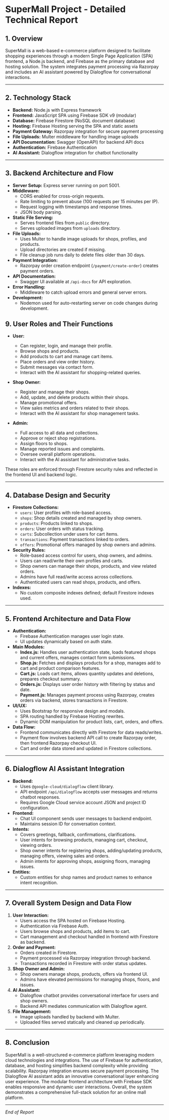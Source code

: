 # SuperMall Project - Detailed Technical Report

## 1. Overview

SuperMall is a web-based e-commerce platform designed to facilitate shopping experiences through a modern Single Page Application (SPA) frontend, a Node.js backend, and Firebase as the primary database and hosting solution. The system integrates payment processing via Razorpay and includes an AI assistant powered by Dialogflow for conversational interactions.

---

## 2. Technology Stack

- **Backend:** Node.js with Express framework
- **Frontend:** JavaScript SPA using Firebase SDK v9 (modular)
- **Database:** Firebase Firestore (NoSQL document database)
- **Hosting:** Firebase Hosting serving the SPA and static assets
- **Payment Gateway:** Razorpay integration for secure payment processing
- **File Uploads:** Multer middleware for handling image uploads
- **API Documentation:** Swagger (OpenAPI) for backend API docs
- **Authentication:** Firebase Authentication
- **AI Assistant:** Dialogflow integration for chatbot functionality

---

## 3. Backend Architecture and Flow

- **Server Setup:** Express server running on port 5001.
- **Middleware:**
  - CORS enabled for cross-origin requests.
  - Rate limiting to prevent abuse (100 requests per 15 minutes per IP).
  - Request logging with timestamps and response times.
  - JSON body parsing.
- **Static File Serving:**
  - Serves frontend files from `public` directory.
  - Serves uploaded images from `uploads` directory.
- **File Uploads:**
  - Uses Multer to handle image uploads for shops, profiles, and products.
  - Upload directories are created if missing.
  - File cleanup job runs daily to delete files older than 30 days.
- **Payment Integration:**
  - Razorpay order creation endpoint (`/payment/create-order`) creates payment orders.
- **API Documentation:**
  - Swagger UI available at `/api-docs` for API exploration.
- **Error Handling:**
  - Middleware to catch upload errors and general server errors.
- **Development:**
  - Nodemon used for auto-restarting server on code changes during development.

## 9. User Roles and Their Functions

- **User:**
  - Can register, login, and manage their profile.
  - Browse shops and products.
  - Add products to cart and manage cart items.
  - Place orders and view order history.
  - Submit messages via contact form.
  - Interact with the AI assistant for shopping-related queries.

- **Shop Owner:**
  - Register and manage their shops.
  - Add, update, and delete products within their shops.
  - Manage promotional offers.
  - View sales metrics and orders related to their shops.
  - Interact with the AI assistant for shop management tasks.

- **Admin:**
  - Full access to all data and collections.
  - Approve or reject shop registrations.
  - Assign floors to shops.
  - Manage reported issues and complaints.
  - Oversee overall platform operations.
  - Interact with the AI assistant for administrative tasks.

These roles are enforced through Firestore security rules and reflected in the frontend UI and backend logic.

---

## 4. Database Design and Security

- **Firestore Collections:**
  - `users`: User profiles with role-based access.
  - `shops`: Shop details created and managed by shop owners.
  - `products`: Products linked to shops.
  - `orders`: User orders with status tracking.
  - `carts`: Subcollection under users for cart items.
  - `transactions`: Payment transactions linked to orders.
  - `offers`: Promotional offers managed by shop owners and admins.
- **Security Rules:**
  - Role-based access control for users, shop owners, and admins.
  - Users can read/write their own profiles and carts.
  - Shop owners can manage their shops, products, and view related orders.
  - Admins have full read/write access across collections.
  - Authenticated users can read shops, products, and offers.
- **Indexes:**
  - No custom composite indexes defined; default Firestore indexes used.

---

## 5. Frontend Architecture and Data Flow

- **Authentication:**
  - Firebase Authentication manages user login state.
  - UI updates dynamically based on auth state.
- **Main Modules:**
  - **Index.js:** Handles user authentication state, loads featured shops and current offers, manages contact form submissions.
  - **Shop.js:** Fetches and displays products for a shop, manages add to cart and product comparison features.
  - **Cart.js:** Loads cart items, allows quantity updates and deletions, prepares checkout summary.
  - **Orders.js:** Displays user order history with filtering by status and date.
  - **Payment.js:** Manages payment process using Razorpay, creates orders via backend, stores transactions in Firestore.
- **UI/UX:**
  - Uses Bootstrap for responsive design and modals.
  - SPA routing handled by Firebase Hosting rewrites.
  - Dynamic DOM manipulation for product lists, cart, orders, and offers.
- **Data Flow:**
  - Frontend communicates directly with Firestore for data reads/writes.
  - Payment flow involves backend API call to create Razorpay order, then frontend Razorpay checkout UI.
  - Cart and order data stored and updated in Firestore collections.

---

## 6. Dialogflow AI Assistant Integration

- **Backend:**
  - Uses `@google-cloud/dialogflow` client library.
  - API endpoint `/api/dialogflow` accepts user messages and returns chatbot responses.
  - Requires Google Cloud service account JSON and project ID configuration.
- **Frontend:**
  - Chat UI component sends user messages to backend endpoint.
  - Maintains session ID for conversation context.
- **Intents:**
  - Covers greetings, fallback, confirmations, clarifications.
  - User intents for browsing products, managing cart, checkout, viewing orders.
  - Shop owner intents for registering shops, adding/updating products, managing offers, viewing sales and orders.
  - Admin intents for approving shops, assigning floors, managing issues.
- **Entities:**
  - Custom entities for shop names and product names to enhance intent recognition.

---

## 7. Overall System Design and Data Flow

1. **User Interaction:**
   - Users access the SPA hosted on Firebase Hosting.
   - Authentication via Firebase Auth.
   - Users browse shops and products, add items to cart.
   - Cart management and checkout handled in frontend with Firestore as backend.
2. **Order and Payment:**
   - Orders created in Firestore.
   - Payment processed via Razorpay integration through backend.
   - Transactions recorded in Firestore with order status updates.
3. **Shop Owner and Admin:**
   - Shop owners manage shops, products, offers via frontend UI.
   - Admins have elevated permissions for managing shops, floors, and issues.
4. **AI Assistant:**
   - Dialogflow chatbot provides conversational interface for users and shop owners.
   - Backend API mediates communication with Dialogflow agent.
5. **File Management:**
   - Image uploads handled by backend with Multer.
   - Uploaded files served statically and cleaned up periodically.

---

## 8. Conclusion

SuperMall is a well-structured e-commerce platform leveraging modern cloud technologies and integrations. The use of Firebase for authentication, database, and hosting simplifies backend complexity while providing scalability. Razorpay integration ensures secure payment processing. The Dialogflow AI assistant adds an innovative conversational layer enhancing user experience. The modular frontend architecture with Firebase SDK enables responsive and dynamic user interactions. Overall, the system demonstrates a comprehensive full-stack solution for an online mall platform.

---

*End of Report*
